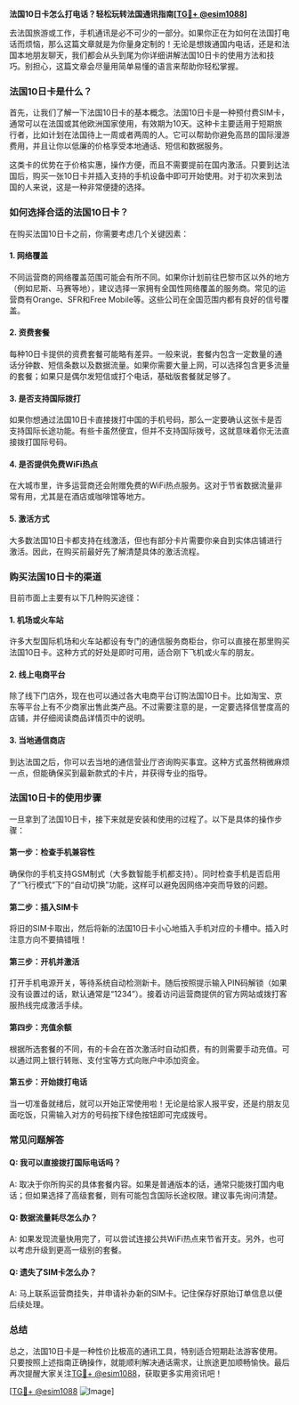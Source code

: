 **法国10日卡怎么打电话？轻松玩转法国通讯指南[[TG💪+ @esim1088](https://t.me/s/esim1088)]**

去法国旅游或工作，手机通讯是必不可少的一部分。如果你正在为如何在法国打电话而烦恼，那么这篇文章就是为你量身定制的！无论是想拨通国内电话，还是和法国本地朋友聊天，我们都会从头到尾为你详细讲解法国10日卡的使用方法和技巧。别担心，这篇文章会尽量用简单易懂的语言来帮助你轻松掌握。

### 法国10日卡是什么？

首先，让我们了解一下法国10日卡的基本概念。法国10日卡是一种预付费SIM卡，通常可以在法国或其他欧洲国家使用，有效期为10天。这种卡主要适用于短期旅行者，比如计划在法国待上一周或者两周的人。它可以帮助你避免高昂的国际漫游费用，并且让你以低廉的价格享受本地通话、短信和数据服务。

这类卡的优势在于价格实惠，操作方便，而且不需要提前在国内激活。只要到达法国后，购买一张10日卡并插入支持的手机设备中即可开始使用。对于初次来到法国的人来说，这是一种非常便捷的选择。

### 如何选择合适的法国10日卡？

在购买法国10日卡之前，你需要考虑几个关键因素：

#### 1. **网络覆盖**
   不同运营商的网络覆盖范围可能会有所不同。如果你计划前往巴黎市区以外的地方（例如尼斯、马赛等地），建议选择一家拥有全国性网络覆盖的服务商。常见的运营商有Orange、SFR和Free Mobile等。这些公司在全国范围内都有良好的信号覆盖。

#### 2. **资费套餐**
   每种10日卡提供的资费套餐可能略有差异。一般来说，套餐内包含一定数量的通话分钟数、短信条数以及数据流量。如果你需要大量上网，可以选择包含更多流量的套餐；如果只是偶尔发短信或打个电话，基础版套餐就足够了。

#### 3. **是否支持国际拨打**
   如果你想通过法国10日卡直接拨打中国的手机号码，那么一定要确认这张卡是否支持国际长途功能。有些卡虽然便宜，但并不支持国际拨号，这就意味着你无法直接拨打国际号码。

#### 4. **是否提供免费WiFi热点**
   在大城市里，许多运营商还会附赠免费的WiFi热点服务。这对于节省数据流量非常有用，尤其是在酒店或咖啡馆等地方。

#### 5. **激活方式**
   大多数法国10日卡都支持在线激活，但也有部分卡片需要你亲自到实体店铺进行激活。因此，在购买前最好先了解清楚具体的激活流程。

### 购买法国10日卡的渠道

目前市面上主要有以下几种购买途径：

#### 1. **机场或火车站**
   许多大型国际机场和火车站都设有专门的通信服务商柜台，你可以直接在那里购买法国10日卡。这种方式的好处是即时可用，适合刚下飞机或火车的朋友。

#### 2. **线上电商平台**
   除了线下门店外，现在也可以通过各大电商平台订购法国10日卡。比如淘宝、京东等平台上有不少商家出售此类产品。不过需要注意的是，一定要选择信誉度高的店铺，并仔细阅读商品详情页中的说明。

#### 3. **当地通信商店**
   到达法国之后，你可以去当地的通信营业厅咨询购买事宜。这种方式虽然稍微麻烦一点，但能确保买到最新款式的卡片，并获得专业的指导。

### 法国10日卡的使用步骤

一旦拿到了法国10日卡，接下来就是安装和使用的过程了。以下是具体的操作步骤：

#### 第一步：检查手机兼容性
   确保你的手机支持GSM制式（大多数智能手机都支持）。同时检查手机是否启用了“飞行模式”下的“自动切换”功能，这样可以避免因网络冲突而导致的问题。

#### 第二步：插入SIM卡
   将旧的SIM卡取出，然后将新的法国10日卡小心地插入手机对应的卡槽中。插入时注意方向不要搞错哦！

#### 第三步：开机并激活
   打开手机电源开关，等待系统自动检测新卡。随后按照提示输入PIN码解锁（如果没有设置过的话，默认通常是“1234”）。接着访问运营商提供的官方网站或拨打客服热线完成激活手续。

#### 第四步：充值余额
   根据所选套餐的不同，有的卡会在首次激活时自动扣费，有的则需要手动充值。可以通过网上银行转账、支付宝等方式向账户中添加资金。

#### 第五步：开始拨打电话
   当一切准备就绪后，就可以开始正常使用啦！无论是给家人报平安，还是约朋友见面吃饭，只需输入对方的号码按下绿色按钮即可完成拨号。

### 常见问题解答

#### Q: 我可以直接拨打国际电话吗？
A: 取决于你所购买的具体套餐内容。如果是普通版本的话，通常只能拨打国内电话；但如果选择了高级套餐，则有可能包含国际长途权限。建议事先询问清楚。

#### Q: 数据流量耗尽怎么办？
A: 如果发现流量快用完了，可以尝试连接公共WiFi热点来节省开支。另外，也可以考虑升级到更高一级别的套餐。

#### Q: 遗失了SIM卡怎么办？
A: 马上联系运营商挂失，并申请补办新的SIM卡。记住保存好原始订单信息以便后续处理。

### 总结

总之，法国10日卡是一种性价比极高的通讯工具，特别适合短期赴法游客使用。只要按照上述指南正确操作，就能顺利解决通话需求，让旅途更加顺畅愉快。最后再次提醒大家关注[TG💪+ @esim1088](https://t.me/s/esim1088)，获取更多实用资讯吧！

[[TG💪+ @esim1088](https://t.me/s/esim1088) ![Image](https://i.postimg.cc/4NQfJmqS/Snipaste-2025-05-13-00-14-12.png)]